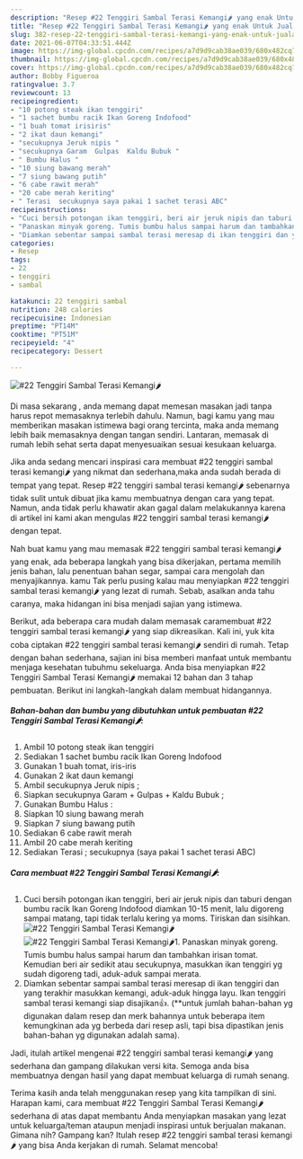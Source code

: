 ```yaml
---
description: "Resep #22 Tenggiri Sambal Terasi Kemangi🌶 yang enak Untuk Jualan"
title: "Resep #22 Tenggiri Sambal Terasi Kemangi🌶 yang enak Untuk Jualan"
slug: 382-resep-22-tenggiri-sambal-terasi-kemangi-yang-enak-untuk-jualan
date: 2021-06-07T04:33:51.444Z
image: https://img-global.cpcdn.com/recipes/a7d9d9cab38ae039/680x482cq70/22-tenggiri-sambal-terasi-kemangi🌶-foto-resep-utama.jpg
thumbnail: https://img-global.cpcdn.com/recipes/a7d9d9cab38ae039/680x482cq70/22-tenggiri-sambal-terasi-kemangi🌶-foto-resep-utama.jpg
cover: https://img-global.cpcdn.com/recipes/a7d9d9cab38ae039/680x482cq70/22-tenggiri-sambal-terasi-kemangi🌶-foto-resep-utama.jpg
author: Bobby Figueroa
ratingvalue: 3.7
reviewcount: 13
recipeingredient:
- "10 potong steak ikan tenggiri"
- "1 sachet bumbu racik Ikan Goreng Indofood"
- "1 buah tomat irisiris"
- "2 ikat daun kemangi"
- "secukupnya Jeruk nipis "
- "secukupnya Garam  Gulpas  Kaldu Bubuk "
- " Bumbu Halus "
- "10 siung bawang merah"
- "7 siung bawang putih"
- "6 cabe rawit merah"
- "20 cabe merah keriting"
- " Terasi  secukupnya saya pakai 1 sachet terasi ABC"
recipeinstructions:
- "Cuci bersih potongan ikan tenggiri, beri air jeruk nipis dan taburi dengan bumbu racik Ikan Goreng Indofood diamkan 10-15 menit, lalu digoreng sampai matang, tapi tidak terlalu kering ya moms. Tiriskan dan sisihkan."
- "Panaskan minyak goreng. Tumis bumbu halus sampai harum dan tambahkan irisan tomat. Kemudian beri air sedikit atau secukupnya, masukkan ikan tenggiri yg sudah digoreng tadi, aduk-aduk sampai merata."
- "Diamkan sebentar sampai sambal terasi meresap di ikan tenggiri dan yang terakhir masukkan kemangi, aduk-aduk hingga layu. Ikan tenggiri sambal terasi kemangi siap disajikan👍. (**untuk jumlah bahan-bahan yg digunakan dalam resep dan merk bahannya untuk beberapa item kemungkinan ada yg berbeda dari resep asli, tapi bisa dipastikan jenis bahan-bahan yg digunakan adalah sama)."
categories:
- Resep
tags:
- 22
- tenggiri
- sambal

katakunci: 22 tenggiri sambal 
nutrition: 248 calories
recipecuisine: Indonesian
preptime: "PT14M"
cooktime: "PT51M"
recipeyield: "4"
recipecategory: Dessert

---
```



![#22 Tenggiri Sambal Terasi Kemangi🌶](https://img-global.cpcdn.com/recipes/a7d9d9cab38ae039/680x482cq70/22-tenggiri-sambal-terasi-kemangi🌶-foto-resep-utama.jpg)

Di masa  sekarang , anda memang dapat memesan masakan jadi tanpa harus repot memasaknya terlebih dahulu. Namun, bagi kamu yang mau memberikan masakan istimewa bagi orang tercinta, maka anda memang lebih baik memasaknya dengan tangan sendiri. Lantaran, memasak di rumah lebih sehat serta dapat menyesuaikan sesuai kesukaan keluarga.

Jika anda sedang mencari inspirasi cara membuat #22 tenggiri sambal terasi kemangi🌶 yang nikmat dan sederhana,maka anda sudah berada di tempat yang tepat. Resep #22 tenggiri sambal terasi kemangi🌶  sebenarnya tidak sulit untuk dibuat jika kamu membuatnya dengan cara yang tepat. Namun, anda tidak perlu khawatir akan gagal dalam melakukannya 
karena di artikel ini kami akan mengulas #22 tenggiri sambal terasi kemangi🌶 dengan tepat.  



Nah buat kamu yang mau memasak #22 tenggiri sambal terasi kemangi🌶 yang enak, ada beberapa langkah yang bisa dikerjakan, pertama memilih jenis bahan, lalu penentuan bahan segar, sampai cara mengolah dan menyajikannya. kamu Tak perlu pusing kalau mau menyiapkan #22 tenggiri sambal terasi kemangi🌶 yang lezat di rumah. Sebab, asalkan anda  tahu caranya, maka hidangan ini bisa menjadi sajian yang istimewa.

Berikut, ada beberapa cara mudah dalam memasak caramembuat #22 tenggiri sambal terasi kemangi🌶 yang siap dikreasikan. Kali ini, yuk kita coba ciptakan #22 tenggiri sambal terasi kemangi🌶 sendiri di rumah. Tetap dengan bahan sederhana, sajian ini bisa memberi manfaat untuk membantu menjaga kesehatan tubuhmu sekeluarga. Anda bisa menyiapkan #22 Tenggiri Sambal Terasi Kemangi🌶 memakai 12 bahan dan 3 tahap pembuatan. Berikut ini langkah-langkah dalam membuat hidangannya.

<!--inarticleads1-->

##### Bahan-bahan dan bumbu yang dibutuhkan untuk pembuatan #22 Tenggiri Sambal Terasi Kemangi🌶:

1. Ambil 10 potong steak ikan tenggiri
1. Sediakan 1 sachet bumbu racik Ikan Goreng Indofood
1. Gunakan 1 buah tomat, iris-iris
1. Gunakan 2 ikat daun kemangi
1. Ambil secukupnya Jeruk nipis ;
1. Siapkan secukupnya Garam + Gulpas + Kaldu Bubuk ;
1. Gunakan  Bumbu Halus :
1. Siapkan 10 siung bawang merah
1. Siapkan 7 siung bawang putih
1. Sediakan 6 cabe rawit merah
1. Ambil 20 cabe merah keriting
1. Sediakan  Terasi ; secukupnya (saya pakai 1 sachet terasi ABC)




<!--inarticleads2-->

##### Cara membuat #22 Tenggiri Sambal Terasi Kemangi🌶:

1. Cuci bersih potongan ikan tenggiri, beri air jeruk nipis dan taburi dengan bumbu racik Ikan Goreng Indofood diamkan 10-15 menit, lalu digoreng sampai matang, tapi tidak terlalu kering ya moms. Tiriskan dan sisihkan.
<img src="https://img-global.cpcdn.com/steps/03c470730e00840e/160x128cq70/22-tenggiri-sambal-terasi-kemangi🌶-langkah-memasak-1-foto.jpg" alt="#22 Tenggiri Sambal Terasi Kemangi🌶"><img src="https://img-global.cpcdn.com/steps/a4d1856a197611e2/160x128cq70/22-tenggiri-sambal-terasi-kemangi🌶-langkah-memasak-1-foto.jpg" alt="#22 Tenggiri Sambal Terasi Kemangi🌶">1. Panaskan minyak goreng. Tumis bumbu halus sampai harum dan tambahkan irisan tomat. Kemudian beri air sedikit atau secukupnya, masukkan ikan tenggiri yg sudah digoreng tadi, aduk-aduk sampai merata.
1. Diamkan sebentar sampai sambal terasi meresap di ikan tenggiri dan yang terakhir masukkan kemangi, aduk-aduk hingga layu. Ikan tenggiri sambal terasi kemangi siap disajikan👍. (**untuk jumlah bahan-bahan yg digunakan dalam resep dan merk bahannya untuk beberapa item kemungkinan ada yg berbeda dari resep asli, tapi bisa dipastikan jenis bahan-bahan yg digunakan adalah sama).




Jadi, itulah artikel mengenai  #22 tenggiri sambal terasi kemangi🌶  yang sederhana dan gampang dilakukan versi kita. Semoga anda bisa membuatnya dengan hasil yang dapat membuat keluarga di rumah senang. 

Terima kasih anda telah menggunakan resep yang kita tampilkan di sini. Harapan kami, cara membuat  #22 Tenggiri Sambal Terasi Kemangi🌶 sederhana di atas dapat membantu Anda menyiapkan masakan yang lezat untuk keluarga/teman ataupun menjadi inspirasi untuk berjualan makanan. Gimana nih? Gampang kan? Itulah resep #22 tenggiri sambal terasi kemangi🌶 yang bisa Anda kerjakan di rumah. Selamat mencoba!

